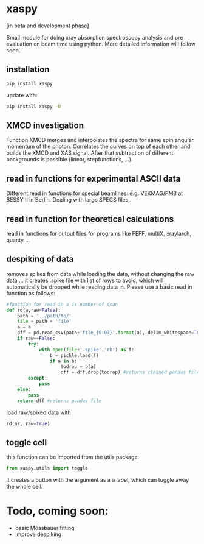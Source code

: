 # xaspy
[in beta and development phase]

Small module for doing xray absorption spectroscopy analysis and pre evaluation on beam time using python. More detailed information will follow soon. 


## installation
```bash
pip install xaspy
```
update with: 

```bash
pip install xaspy -U
```

## XMCD investigation

Function XMCD merges and interpolates the spectra for same spin angular momentum of the photon. Correlates the curves on top of each other and builds the XMCD and XAS signal. After that subtraction of different backgrounds is possible (linear, stepfunctions, ...).  

## read in functions for experimental ASCII data 

Different read in functions for special beamlines: e.g. VEKMAG/PM3 at BESSY II in Berlin. Dealing with large SPECS files. 

## read in function for theoretical calculations

read in functions for output files for programs like FEFF, multiX, xraylarch, quanty ...

## despiking of data

removes spikes from data while loading the data, without changing the raw data ... it creates .spike file with list of rows to avoid, which will automatically be dropped while reading data in. Please use a basic read in function as follows:

```python
#function for read in a is number of scan
def rd(a,raw=False):
    path = '../path/to/'
    file = path + 'file'
    a = a
    dff = pd.read_csv(path+'file_{0:03}'.format(a), delim_whitespace=True,skiprows=[1]) # example readin
    if raw==False:
        try:
            with open(file+'.spike','rb') as f:
                b = pickle.load(f)
                if a in b:
                    todrop = b[a]
                    dff = dff.drop(todrop) #returns cleaned pandas file if .spike is existent and has an entry for scan number
        except:
            pass
    else: 
        pass
    return dff #returns pandas file 
```
load raw/spiked data with 
```python 
rd(nr, raw=True)
```

## toggle cell
this function can be imported from the utils package:

```python
from xaspy.utils import toggle
```

it creates a button with the argument as a a label, which can toggle away the whole cell. 

# Todo, coming soon:

- basic Mössbauer fitting 
- improve despiking
